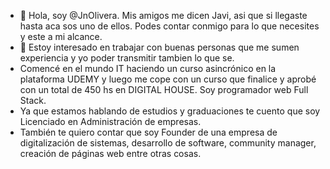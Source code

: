 - 👋 Hola, soy @JnOlivera. Mis amigos me dicen Javi, asi que si llegaste hasta aca sos uno de ellos. Podes contar conmigo para lo que necesites y este a mi alcance.
- 👀 Estoy interesado en trabajar con buenas personas que me sumen experiencia y yo poder transmitir tambien lo que se.
- Comencé en el mundo IT haciendo un curso asincrónico en la plataforma UDEMY y luego me cope con un curso que finalice y aprobé con un total de 450 hs en DIGITAL HOUSE. Soy programador web Full Stack.
- Ya que estamos hablando de estudios y graduaciones te cuento que soy Licenciado en Administración de empresas. 
- También te quiero contar que soy Founder de una empresa de digitalización de sistemas, desarrollo de software, community manager, creación de páginas web entre otras cosas.

<!---
JnOlivera/JnOlivera is a ✨ special ✨ repository because its `README.md` (this file) appears on your GitHub profile.
You can click the Preview link to take a look at your changes.
--->
